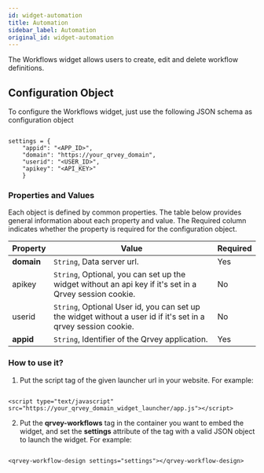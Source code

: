 ```yaml
---
id: widget-automation
title: Automation
sidebar_label: Automation
original_id: widget-automation
---
```

<div style={{textAlign: "justify"}}>

The Workflows widget allows users to create, edit and delete workflow definitions.

## Configuration Object

To configure the Workflows widget, just use the following JSON schema as configuration object

```

settings = {
    "appid": "<APP_ID>",
    "domain": "https://your_qrvey_domain",
    "userid": "<USER_ID>",
    "apikey": "<API_KEY>" 		
    }

```

### Properties and Values

Each object is defined by common properties. The table below provides general information about each property and value. The Required column indicates whether the property is required for the configuration object.

| **Property** | **Value**                                                                                                             | **Required** |
| ------------ | --------------------------------------------------------------------------------------------------------------------- | ------------ |
| **domain**   | `String`, Data server url.                                                                                     | Yes          |
| apikey       | `String`, Optional, you can set up the widget without an api key if it's set in a Qrvey session cookie.        | No           |
| userid       | `String`, Optional User id, you can set up the widget without a user id if it's set in a qrvey session cookie. | No           |
| **appid**    | `String`, Identifier of the Qrvey application.                                                                 | Yes          |

### How to use it?

1.  Put the script tag of the given launcher url in your website. For example:

```

<script type="text/javascript" src="https://your_qrvey_domain_widget_launcher/app.js"></script>

```

2.  Put the **qrvey-workflows** tag in the container you want to embed the widget, and set the **settings** attribute of the tag with a valid JSON object to launch the widget. For example:

```

<qrvey-workflow-design settings="settings"></qrvey-workflow-design>

```
</div>